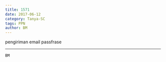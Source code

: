 ```yaml
---
title: 1571
date: 2017-06-12
category: Tanya-SC
tags: PPN
author: BM
---
```


pengiriman email passfrase

---



`BM`

